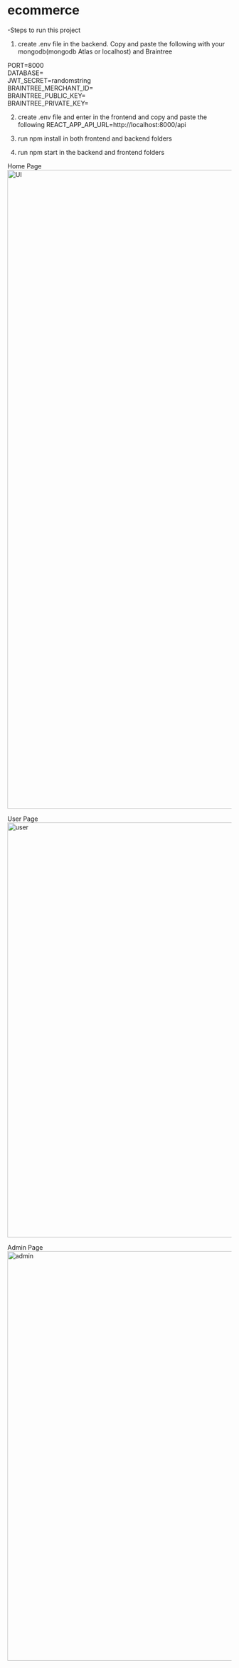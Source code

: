 # ecommerce

-Steps to run this project

1. create .env file in the backend. Copy and paste the following with your mongodb(mongodb Atlas or localhost) and Braintree

PORT=8000 <br>
DATABASE= <br>
JWT_SECRET=randomstring <br>
BRAINTREE_MERCHANT_ID=  <br>
BRAINTREE_PUBLIC_KEY=  <br>
BRAINTREE_PRIVATE_KEY= <br>

2. create .env file and enter in the frontend and copy and paste the following
REACT_APP_API_URL=http://localhost:8000/api

3. run npm install in both frontend and backend folders
4. run npm start in the backend and frontend folders

Home Page
<br>
<img width="1432" alt="UI" src="https://github.com/mzhang61/BookStore-MERN/assets/81703337/3d9f9f3c-bfb9-4e32-b7cd-0302611051a1">
<br>

User Page
<br>
<img width="930" alt="user" src="https://github.com/mzhang61/BookStore-MERN/assets/81703337/d48f8f3e-bd84-4d3d-bded-90fcfe99f648">
<br>

Admin Page
<br>
<img width="918" alt="admin" src="https://github.com/mzhang61/BookStore-MERN/assets/81703337/0e9f94e3-5974-4bf9-89eb-2c3a674071f7">


